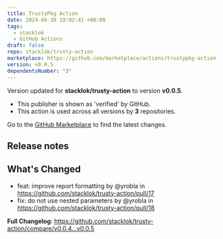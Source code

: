 ```yaml
---
title: TrustyPkg Action
date: 2024-04-30 19:02:41 +00:00
tags:
  - stacklok
  - GitHub Actions
draft: false
repo: stacklok/trusty-action
marketplace: https://github.com/marketplace/actions/trustypkg-action
version: v0.0.5
dependentsNumber: "3"
---
```



Version updated for **stacklok/trusty-action** to version **v0.0.5**.
- This publisher is shown as 'verified' by GitHub.
- This action is used across all versions by **3** repositories.

Go to the [GitHub Marketplace](https://github.com/marketplace/actions/trustypkg-action) to find the latest changes.

## Release notes

## What's Changed
* feat: improve report formatting by @yrobla in https://github.com/stacklok/trusty-action/pull/17
* fix: do not use nested parameters by @yrobla in https://github.com/stacklok/trusty-action/pull/18


**Full Changelog**: https://github.com/stacklok/trusty-action/compare/v0.0.4...v0.0.5
